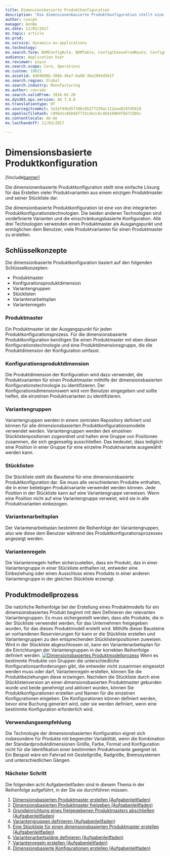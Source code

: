 ```yaml
---
title: Dimensionsbasierte Produktkonfiguration
description: "Die dimensionenbasierte Produktkonfiguration stellt eine einfache Lösung für das Erstellen vieler Produktvarianten aus einem einzigen Produktmaster und seiner Stückliste dar."
author: cvocph
manager: AnnBe
ms.date: 11/03/2017
ms.topic: article
ms.prod: 
ms.service: dynamics-ax-applications
ms.technology: 
ms.search.form: BOMConfigRule, BOMTable, ConfigChooseFromRoute, ConfigGroup, ConfigHierarchy, EcoResDimensionBasedConfiguration
audience: Application User
ms.reviewer: yuyus
ms.search.scope: Core, Operations
ms.custom: 19821
ms.assetid: 4db9890b-306b-4be7-ba98-3be2094d561f
ms.search.region: Global
ms.search.industry: Manufacturing
ms.author: conradv
ms.search.validFrom: 2016-02-28
ms.dyn365.ops.version: AX 7.0.0
ms.translationtype: HT
ms.sourcegitcommit: 3a1bfd4bd5f396c05277159ac112eaa8197d5818
ms.openlocfilehash: c996d1c8bb66f733cde2c6c46416004fb672505c
ms.contentlocale: de-de
ms.lasthandoff: 11/03/2017

---
```


# <a name="dimension-based-product-configuration"></a>Dimensionsbasierte Produktkonfiguration

[!include[banner](../includes/banner.md)]


Die dimensionenbasierte Produktkonfiguration stellt eine einfache Lösung für das Erstellen vieler Produktvarianten aus einem einzigen Produktmaster und seiner Stückliste dar.

Die dimensionbasierte Produktkonfiguration ist eine von drei integrierten Produktkonfigurationstechnologien. Die beiden anderen Technologien sind vordefinierte Varianten und die einschränkungsbasierte Konfiguration. Alle drei Technologien verwenden einen Produktmaster als Ausgangspunkt und ermöglichen dem Benutzer, viele Produktvarianten für einen Produktmaster zu erstellen.

## <a name="key-concepts"></a>Schlüsselkonzepte
Die dimensionbasierte Produktkonfiguration basiert auf den folgenden Schlüsselkonzepten:

-   Produktmaster
-   Konfigurationsproduktdimension
-   Variantengruppen
-   Stücklisten
-   Variantenarbeitsplan
-   Variantenregeln

### <a name="product-masters"></a>Produktmaster

Ein Produktmaster ist der Ausgangspunkt für jeden Produktkonfigurationsprozess. Für die dimensionsbasierte Produktkonfiguration benötigen Sie einen Produktmaster mit eben dieser Konfigurationstechnologie und eine Produktdimensionsgruppe, die die Produktdimension der Konfiguration umfasst.

### <a name="configuration-product-dimension"></a>Konfigurationsproduktdimension

Die Produktdimension der Konfiguration wird dazu verwendet, die Produktvarianten für einen Produktmaster mithilfe der dimensionsbasierten Konfigurationstechnologie zu identifizieren. Der Konfigurationsdimensionswert wird vom Benutzer eingegeben und sollte helfen, die einzelnen Produktvarianten zu identifizieren.

### <a name="configuration-groups"></a>Variantengruppen

Variantengruppen werden in einem zentralen Repository definiert und können für alle dimensionsbasierten Produktkonfigurationsmodelle verwendet werden. Variantengruppen werden den einzelnen Stücklistenpositionen zugeordnet und halten eine Gruppe von Positionen zusammen, die sich gegenseitig ausschließen. Das bedeutet, dass lediglich eine Position in einer Gruppe für eine einzelne Produktvariante ausgewählt werden kann.

### <a name="bill-of-materials-bom"></a>Stücklisten

Die Stückliste stellt die Bausteine für eine dimensionsbasierte Produktkonfiguration dar. Sie muss alle verschiedenen Produkte enthalten, die in einer beliebigen Produktvariante verwendet werden können. Jede Position in der Stückliste kann auf eine Variantengruppe verweisen. Wenn eine Position nicht auf eine Variantengruppe verweist, wird sie in alle Produktvarianten einbezogen.

### <a name="configuration-route"></a>Variantenarbeitsplan

Der Variantenarbeitsplan bestimmt die Reihenfolge der Variantengruppen, also wie diese dem Benutzer während des Produktkonfigurationsprozesses angezeigt werden.

### <a name="configuration-rules"></a>Variantenregeln

Die Variantenregeln helfen sicherzustellen, dass ein Produkt, das in einer Variantengruppe in einer Stückliste enthalten ist, entweder eine Einbeziehung oder einen Ausschluss eines Produkts in einer anderen Variantengruppe in der gleichen Stückliste erzwingt.

## <a name="product-modeling-process"></a>Produktmodellprozess
Die natürliche Reihenfolge bei der Erstellung eines Produktmodells für ein dimensionsbasiertes Produkt beginnt mit dem Definieren der relevanten Variantengruppen. Es muss sichergestellt werden, dass alle Produkte, die in der Stückliste verwendet werden, für das Unternehmen freigegeben wurden, für das dieses Produktmodell erstellt wird. Mithilfe dieser Bausteine an vorhandenen Reservierungen für kann er die Stückliste erstellen und Variantengruppen zu den entsprechenden Stücklistenpositionen zuweisen. Wird in der Stückliste abgeschlossen ist, kann ein Variantenarbeitsplan für die Einrichtungen der Variantengruppen in der korrekten Reihenfolge definiert werden. [![Dimensionsbasiertes Produktmodellprozess](./media/dimension-based-product-modeling-process-v1.png)](./media/dimension-based-product-modeling-process-v1.png) Wenn es bestimmte Produkte von Gruppen die unterschiedliche Konfigurationsanforderungen gibt, die entweder nicht zusammen eingesetzt werden muss oder darf, Variantenregeln erstellen, können Sie die Produktbeziehungen diese erzwingen. Nachdem die Stückliste durch eine Stücklistenversion an einen dimensionsbasierten Produktmaster gebunden wurde und beide genehmigt und aktiviert wurden, können Sie Produktkonfigurationen erstellen und Namen für die einzelnen Konfigurationen eingeben. Die Konfigurationen können definiert werden, bevor eine Buchung generiert wird, oder sie werden definiert, wenn eine bestimmte Konfiguration erforderlich wird.

### <a name="suggested-use"></a>Verwendungsempfehlung

Die Technologie der dimensionsbasierten Konfiguration eignet sich insbesondere für Produkte mit begrenzter Variabilität, wenn die Kombination der Standardproduktdimensionen Größe, Farbe, Format und Konfiguration nicht für die Identifikation einer bestimmten Produktvariante geeignet ist. Ein Beispiel wäre ein Fahrrad mit Gestellgröße, Radgröße, Bremssystemen und unterschiedlichen Gängen.

### <a name="next-step"></a>Nächster Schritt 

Die folgenden acht Aufgabenleitfaden sind in diesem Thema in der Reihenfolge aufgeführt, in der Sie sie durchführen müssen. 

1.  [Dimensionsbasierten Produktmaster erstellen (Aufgabenleitfaden)](tasks/create-dimension-based-product-master.md)
2.  [Dimensionsbasierten Produktmaster freigeben (Aufgabenleitfaden)](tasks/release-dimension-based-product-master.md)
3.  [Grundeinrichtung eines freigegebenen Produktmasters abschließen (Aufgabenleitfaden)](tasks/complete-basic-setup-released-product-master.md)
4.  [Variantengruppen definieren (Aufgabenleitfaden)](tasks/define-configuration-groups.md)
5.  [Eine Stückliste für einen dimensionsbasierten Produktmaster erstellen (Aufgabenleitfaden)](tasks/create-bill-materials-dimension-based-product-master.md)
6.  [Variantenarbeitspläne definieren (Aufgabenleitfaden)](tasks/define-configuration-route.md)
7.  [Variantenregeln erstellen (Aufgabenleitfaden)](tasks/create-configuration-rules.md)
8.  [Dimensionsbasierte Konfigurationen erstellen (Aufgabenleitfaden)](tasks/create-dimension-based-configurations.md)


